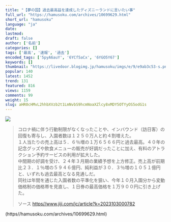 ```yaml
---
title: "【夢の国】過去最高益を達成したディズニーランドに言いたい事"
full_url: "https://hamusoku.com/archives/10699629.html"
short_url: "hamusoku"
language: "ja"
date: 
lastmod: 
draft: false
author: ['名前']
categories: []
tags: ['最高', '速報', '過去']
encoded_tags: ['5pyA6auY', '6YCf5aCx', '6YGO5Y67']
keywords: []
thumbnail: "https://livedoor.blogimg.jp/hamusoku/imgs/e/9/e9ab3c53-s.png"
popular: 140
latest: 1452
trend: 131
featured: 816
views: 1159
comments: 99
weight: 15
slug: aHR0cHMvL2hhbXVzb2t1LmNvbS9hcmNoaXZlcy8xMDY5OTYyOS5odG1s
---
```


![](https://livedoor.blogimg.jp/hamusoku/imgs/e/9/e9ab3c53-s.png)

<blockquote><p></p><p> コロナ禍に伴う行動制限がなくなったことや、インバウンド（訪日客）の回復も寄与し、入園者数は１２５０万人と約４割増えた。<br> １人当たりの売上高は５．６％増の１万６５６６円と過去最高。４０年の記念グッズや飲食メニューの販売が好調だったことに加え、有料のアトラクション予約サービスの利用が拡大した。<br> 中間期の好調を受け、２４年３月期の業績予想を上方修正。売上高が前期比２３．１％増の５９４６億円、純利益が３０．３％増の１０５１億円と、いずれも過去最高となる見通しだ。<br> 同社は年間を通じた入園者数の平準化を狙い、今年１０月入園分から変動価格制の価格帯を見直し、１日券の最高価格を１万９００円に引き上げた。<br></p>ソース <a href='https//www.jiji.com/jc/article?k=2023103000782' target='blank'>https//www.jiji.com/jc/article?k=2023103000782</a></blockquote>

(https//hamusoku.com/archives/10699629.html)
